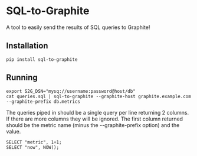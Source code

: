 # SQL-to-Graphite

A tool to easily send the results of SQL queries to Graphite!

## Installation

```
pip install sql-to-graphite
```

## Running

```
export S2G_DSN="mysq://username:password@host/db"
cat queries.sql | sql-to-graphite --graphite-host graphite.example.com --graphite-prefix db.metrics
```

The queries piped in should be a single query per line returning 2 columns. If there are more columns they will be ignored. The first column returned should be the metric name (minus the --graphite-prefix option) and the value.

```
SELECT "metric", 1+1;
SELECT "now", NOW();
```
